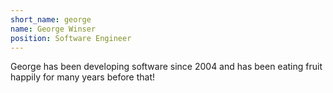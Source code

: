 ```yaml
---
short_name: george
name: George Winser
position: Software Engineer
---
```

George has been developing software since 2004 and has been eating fruit happily for many years before that!